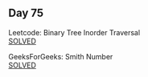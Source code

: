 ## Day 75

Leetcode: Binary Tree Inorder Traversal     
[SOLVED](https://leetcode.com/problems/binary-tree-inorder-traversal/description/)

GeeksForGeeks: Smith Number      
[SOLVED](https://www.geeksforgeeks.org/problems/smith-number4132/1)
